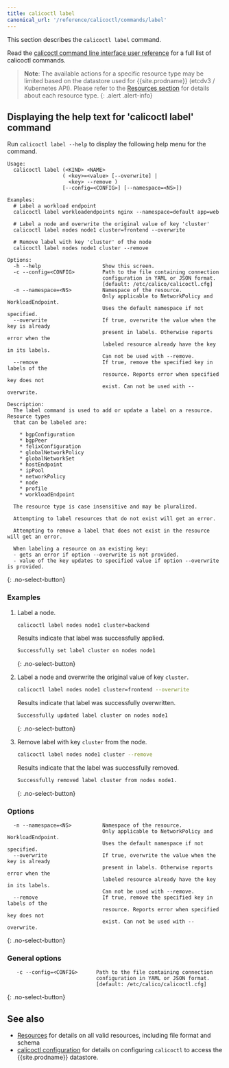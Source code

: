 ```yaml
---
title: calicoctl label
canonical_url: '/reference/calicoctl/commands/label'
---
```


This section describes the `calicoctl label` command.

Read the [calicoctl command line interface user reference]({{site.baseurl}}/{{page.version}}/reference/calicoctl/)
for a full list of calicoctl commands.

> **Note**: The available actions for a specific resource type may be
> limited based on the datastore used for {{site.prodname}} (etcdv3 / Kubernetes API).
> Please refer to the
> [Resources section]({{site.baseurl}}/{{page.version}}/reference/calicoctl/resources/)
> for details about each resource type.
{: .alert .alert-info}


## Displaying the help text for 'calicoctl label' command

Run `calicoctl label --help` to display the following help menu for the
command.

```
Usage:
  calicoctl label (<KIND> <NAME>
  	              ( <key>=<value> [--overwrite] |
  	                <key> --remove )
                  [--config=<CONFIG>] [--namespace=<NS>])

Examples:
  # Label a workload endpoint
  calicoctl label workloadendpoints nginx --namespace=default app=web

  # Label a node and overwrite the original value of key 'cluster'
  calicoctl label nodes node1 cluster=frontend --overwrite

  # Remove label with key 'cluster' of the node
  calicoctl label nodes node1 cluster --remove

Options:
  -h --help                    Show this screen.
  -c --config=<CONFIG>         Path to the file containing connection
                               configuration in YAML or JSON format.
                               [default: /etc/calico/calicoctl.cfg]
  -n --namespace=<NS>          Namespace of the resource.
                               Only applicable to NetworkPolicy and WorkloadEndpoint.
                               Uses the default namespace if not specified.
  --overwrite                  If true, overwrite the value when the key is already
                               present in labels. Otherwise reports error when the
                               labeled resource already have the key in its labels.
                               Can not be used with --remove.
  --remove                     If true, remove the specified key in labels of the
                               resource. Reports error when specified key does not
                               exist. Can not be used with --overwrite.

Description:
  The label command is used to add or update a label on a resource. Resource types
  that can be labeled are:

    * bgpConfiguration
    * bgpPeer
    * felixConfiguration
    * globalNetworkPolicy
    * globalNetworkSet
    * hostEndpoint
    * ipPool
    * networkPolicy
    * node
    * profile
    * workloadEndpoint

  The resource type is case insensitive and may be pluralized.

  Attempting to label resources that do not exist will get an error.

  Attempting to remove a label that does not exist in the resource will get an error.

  When labeling a resource on an existing key:
  - gets an error if option --overwrite is not provided.
  - value of the key updates to specified value if option --overwrite is provided.
```
{: .no-select-button}

### Examples

1. Label a node.

   ```bash
   calicoctl label nodes node1 cluster=backend
   ```

   Results indicate that label was successfully applied.

   ```bash
   Successfully set label cluster on nodes node1
   ```
   {: .no-select-button}

1. Label a node and overwrite the original value of key `cluster`.
   ```bash
   calicoctl label nodes node1 cluster=frontend --overwrite
   ```

   Results indicate that label was successfully overwritten.

   ```bash
   Successfully updated label cluster on nodes node1
   ```
   {: .no-select-button}

1. Remove label with key `cluster` from the node.
   ```bash
   calicoctl label nodes node1 cluster --remove
   ```

   Results indicate that the label was successfully removed.

   ```bash
   Successfully removed label cluster from nodes node1.
   ```
   {: .no-select-button}

### Options

```
  -n --namespace=<NS>          Namespace of the resource.
                               Only applicable to NetworkPolicy and WorkloadEndpoint.
                               Uses the default namespace if not specified.
  --overwrite                  If true, overwrite the value when the key is already
                               present in labels. Otherwise reports error when the
                               labeled resource already have the key in its labels.
                               Can not be used with --remove.
  --remove                     If true, remove the specified key in labels of the
                               resource. Reports error when specified key does not
                               exist. Can not be used with --overwrite.
```
{: .no-select-button}

### General options

```
   -c --config=<CONFIG>      Path to the file containing connection
                             configuration in YAML or JSON format.
                             [default: /etc/calico/calicoctl.cfg]
```
{: .no-select-button}

## See also

-  [Resources]({{site.baseurl}}/{{page.version}}/reference/calicoctl/resources/) for details on all valid resources, including file format
   and schema
-  [calicoctl configuration]({{site.baseurl}}/{{page.version}}/reference/calicoctl/setup) for details on configuring `calicoctl` to access
   the {{site.prodname}} datastore.
